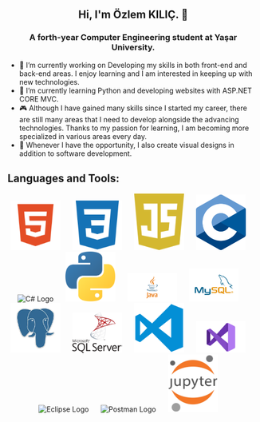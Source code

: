 
<h2 align="center">Hi, I'm Özlem KILIÇ. 👋</h2>
<h3 align="center"><strong>A forth-year Computer Engineering student at Yaşar University.</strong></h3>

- 🔭 I’m currently working on Developing my skills in both front-end and back-end areas. I enjoy learning and I am interested in keeping up with new technologies.
- 🌱 I’m currently learning Python and developing websites with ASP.NET CORE MVC.                    
- 🎮 Although I have gained many skills since I started my career, there are still many areas that I need to develop alongside the advancing technologies.
       Thanks to my passion for learning, I am becoming more specialized in various areas every day.                    
- 🎨 Whenever I have the opportunity, I also create visual designs in addition to software development.



## **Languages and Tools:**
<p align="center">
 <img src="./img/html.png" alt="HTML Logo" width="100" style="margin-right: 20px;">
 <img src="./img/css.png" alt="CSS Logo" width="100" style="margin-right: 20px;">
 <img src="./img/js.png" alt="Js Logo" width="100" style="margin-right: 20px;">
 <img src="./img/c.svg" alt="C Logo" width="100" style="margin-right: 20px;">
 <img src="./img/c#.png" alt="C# Logo" width="100" style="margin-right: 20px;">
 <img src="./img/python.png" alt="Python Logo" width="100" style="margin-right: 20px;">
 <img src="./img/java.png" alt="Java Logo" width="100" style="margin-right: 20px;">
 <img src="./img/mysql.png" alt="Mysql Logo" width="100" style="margin-right: 20px;">
 <img src="./img/postgresql.png" alt="Postgresql Logo" width="100" style="margin-right: 20px;">
 <img src="./img/mssql.png" alt="Msssql Logo" width="100" style="margin-right: 20px;">
 <img src="./img/vscode.png" alt="Vscode Logo" width="100" style="margin-right: 20px;">
 <img src="./img/vs.png" alt="Vs Logo" width="100" style="margin-right: 20px;">
 <img src="./img/eclipse.png" alt="Eclipse Logo" width="100" style="margin-right: 20px;">
 <img src="./img/postman.png" alt="Postman Logo" width="100" style="margin-right: 20px;">
 <img src="./img/jupyter.png" alt="Jupyter Logo" width="100" style="margin-right: 20px;">
 </p>






<!--
**OzlemKlc/OzlemKlc** is a ✨ _special_ ✨ repository because its `README.md` (this file) appears on your GitHub profile.

Here are some ideas to get you started:



- 👯 I’m looking to collaborate on ...
- 🤔 I’m looking for help with ...
- 💬 Ask me about ...
- 📫 How to reach me: ...
- 😄 Pronouns: ...
- ⚡ Fun fact: ...
- 
-->





